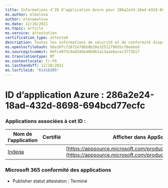 ```yaml
---
title: Informations d’ID d’application Azure pour 286a2e24-18ad-432d-8698-694bcd77ecfc
ms.author: elmalova
author: elenamalova
ms.date: 12/10/2021
ms.topic: article
ms.service: attestation
certification_type: attested
description: Toutes les informations de sécurité et de conformité disponibles pour 286a2e24-18ad-432d-8698-694bcd77ecfc.
ms.openlocfilehash: 9da10fc72872e70bb0b20e3251279835cf8eebed
ms.sourcegitcommit: 69fc4973c9ad349e40b9b1a13aae8acec3773b17
ms.translationtype: MT
ms.contentlocale: fr-FR
ms.lasthandoff: 12/10/2021
ms.locfileid: "61410205"
---
```

# <a name="azure-app-id-286a2e24-18ad-432d-8698-694bcd77ecfc"></a>ID d’application Azure : 286a2e24-18ad-432d-8698-694bcd77ecfc


### <a name="apps-associated-with-this-id"></a>Applications associées à cet ID :
| **Nom de l’application** | **Certifié** | **Afficher dans AppSource** |
|--------------|---------------|-----------------------|
| [Indeqa](https://docs.microsoft.com/microsoft-365-app-certification/forward/WA200003277) |  | [https://appsource.microsoft.com/product/office/WA200003277](https://appsource.microsoft.com/product/office/WA200003277) |

### <a name="microsoft-365-app-compliance-status"></a>Microsoft 365 conformité des applications
- Publisher statut attestaton : Terminé
